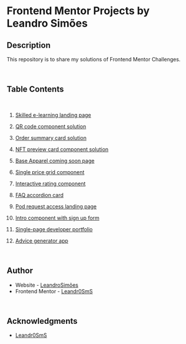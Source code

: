 # Frontend Mentor Projects by Leandro Simões

## Description

This repository is to share my solutions of Frontend Mentor Challenges.

<br>

## Table Contents

<br>

1. [Skilled e-learning landing page](https://github.com/Leandr0SmS/Frontend-Mentor-Projects/tree/main/skilled-elearning-landing-page)

2. [QR code component solution](https://github.com/Leandr0SmS/Frontend-Mentor-Projects/tree/main/qr-code-component)

3. [Order summary card solution](https://github.com/Leandr0SmS/Frontend-Mentor-Projects/tree/main/order-summary-component-main)

4. [NFT preview card component solution](https://leandr0sms.github.io/Frontend-Mentor-Projects/nft-preview-card-component-main/index.html)

5. [Base Apparel coming soon page](https://github.com/Leandr0SmS/Frontend-Mentor-Projects/tree/main/base-apparel-coming-soon-master)

6. [Single price grid component](https://github.com/Leandr0SmS/Frontend-Mentor-Projects/tree/main/single-price-grid-component-main)

7. [Interactive rating component](https://github.com/Leandr0SmS/Frontend-Mentor-Projects/tree/main/interactive-rating-component-main)

8. [FAQ accordion card](https://leandr0sms.github.io/Frontend-Mentor-Projects/faq-accordion-card/index.html)

9. [Pod request access landing page](https://github.com/Leandr0SmS/Frontend-Mentor-Projects/tree/main/pod-request-access-landing-page)

10. [Intro component with sign up form](https://github.com/Leandr0SmS/Frontend-Mentor-Projects/tree/main/intro-component-with-signup-form-master)

11. [Single-page developer portfolio](https://github.com/Leandr0SmS/Frontend-Mentor-Projects/tree/main/single-page-developer-portfolio)

12. [Advice generator app](https://github.com/Leandr0SmS/Frontend-Mentor-Projects)



<br>

## Author

- Website - [LeandroSimões](https://www.your-site.com)
- Frontend Mentor - [Leandr0SmS](https://www.frontendmentor.io/profile/Leandr0SmS)

<br>

## Acknowledgments

* [Leandr0SmS](https://www.frontendmentor.io/profile/Leandr0SmS)
